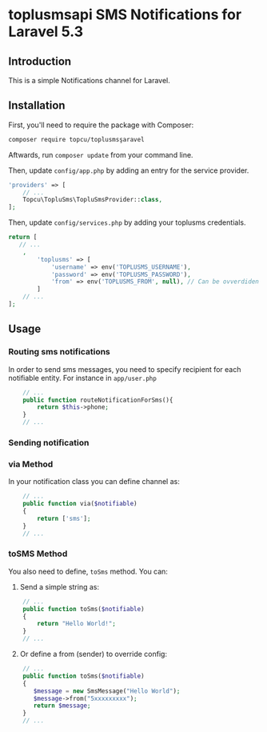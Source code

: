 #  toplusmsapi SMS Notifications for Laravel 5.3

## Introduction

This is a simple Notifications channel for Laravel.


## Installation

First, you'll need to require the package with Composer:

```sh
composer require topcu/toplusmsşaravel
```

Aftwards, run `composer update` from your command line.

Then, update `config/app.php` by adding an entry for the service provider.

```php
'providers' => [
	// ...
    Topcu\TopluSms\TopluSmsProvider::class,
];
```

Then, update `config/services.php` by adding your toplusms credentials.

```php
return [
   // ...
	,
        'toplusms' => [
            'username' => env('TOPLUSMS_USERNAME'),
            'password' => env('TOPLUSMS_PASSWORD'),
            'from' => env('TOPLUSMS_FROM', null), // Can be ovverdiden with $message->from() 
        ]
    // ...
];
```

## Usage
### Routing sms notifications

In order to send sms messages, you need to specify recipient for each notifiable entity.
For instance in `app/user.php`
```php
    // ...
    public function routeNotificationForSms(){
        return $this->phone;
    }
    // ...
```
### Sending notification
### via Method
In your notification class you can define channel as: 
```php
    // ...
    public function via($notifiable)
    {
        return ['sms'];
    }
    // ...
```
### toSMS Method
You also need to define, `toSms` method. You can:
1. Send a simple string as:
```php
    // ...
    public function toSms($notifiable)
    {
        return "Hello World!";
    }
    // ...
```
2. Or define a from (sender) to override config:
 ```php
     // ...
     public function toSms($notifiable)
     {
        $message = new SmsMessage("Hello World");
        $message->from("5xxxxxxxxx");
        return $message;
     }
     // ...
 ```
